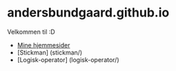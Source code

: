 # andersbundgaard.github.io
Velkommen til :D
 
- [Mine hjemmesider](website/)
- [Stickman] (stickman/)
- [Logisk-operator] (logisk-operator/)